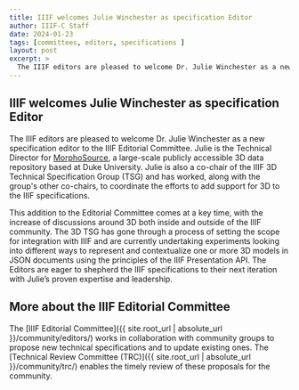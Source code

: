 ```yaml
---
title: IIIF welcomes Julie Winchester as specification Editor
author: IIIF-C Staff
date: 2024-01-23
tags: [committees, editors, specifications ]
layout: post
excerpt: >
  The IIIF editors are pleased to welcome Dr. Julie Winchester as a new specification editor to the IIIF Editorial Committee.
---
```


## IIIF welcomes Julie Winchester as specification Editor

The IIIF editors are pleased to welcome Dr. Julie Winchester as a new specification editor to the IIIF Editorial Committee. Julie is the Technical Director for [MorphoSource](https://www.morphosource.org/), a large-scale publicly accessible 3D data repository based at Duke University. Julie is also a co-chair of the IIIF 3D Technical Specification Group (TSG) and has worked, along with the group's other co-chairs, to coordinate the efforts to add support for 3D to the IIIF specifications. 

This addition to the Editorial Committee comes at a key time, with the increase of discussions around 3D both inside and outside of the IIIF community. The 3D TSG has gone through a process of setting the scope for integration with IIIF and are currently undertaking experiments looking into different ways to represent and contextualize one or more 3D models in JSON documents using the principles of the IIIF Presentation API. The Editors are eager to shepherd the IIIF specifications to their next iteration with Julie’s proven expertise and leadership. 

## More about the IIIF Editorial Committee

The [IIIF Editorial Committee]({{ site.root_url | absolute_url }}/community/editors/) works in collaboration with community groups to propose new technical specifications and to update existing ones. The [Technical Review Committee (TRC)]({{ site.root_url | absolute_url }}/community/trc/) enables the timely review of these proposals for the community.